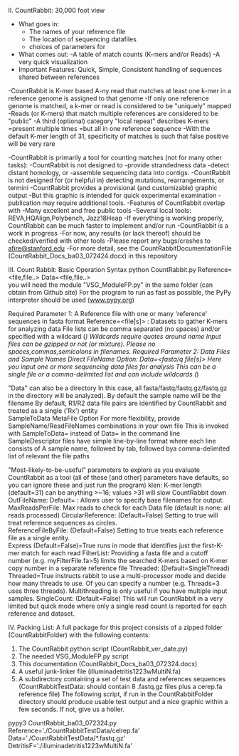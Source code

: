 II.  CountRabbit: 30,000 foot view
- What goes in: 
	- The names of your reference file 
	- The location of sequencing datafiles
	- <Optional> choices of parameters for 
- What comes out: 
	-A table of match counts (K-mers and/or Reads) 
	-A very quick visualization
- Important Features: Quick, Simple, Consistent handling of sequences shared between references 

-CountRabbit is K-mer based
	A-ny read that matches at least one k-mer in a reference genome is assigned to that genome
	-If only one reference genome is matched, a k-mer or read is considered to be "uniquely" mapped
	-Reads (or K-mers) that match multiple references are considered to be "public"
	-A third (optional) category "local repeat" describes K-mers 
		=present multiple times
		=but all in one reference sequence
	-With the default K-mer length of 31, specificity of matches is such that false positive will be very rare

-CountRabbit is primarily a tool for counting matches (not for many other tasks):
	-CountRabbit is not designed to 
		-provide strandedness data
		-detect distant homology, or 
		-assemble sequencing data into contigs.
	-CountRabbit is not designed for (or helpful in) detecting mutations, rearrangements, or termini
	-CountRabbit provides a provisional (and customizable) graphic output
		-But this graphic is intended for quick experimental examination
				-publication may require additional tools.
	-Features of CountRabbit overlap with
		-Many excellent and free public tools
		-Several local tools: REVA,HQAlign,Polybench, Jazz18Heap
	-If everything is working properly, CountRabbit can be much faster to implement and/or run
	-CountRabbit is a work in progress
		-For now, any results (or lack thereof) should be checked/verified with other tools
	-Please report any bugs/crashes to afire@stanford.edu
 -For more detail, see the CountRabbitDocumentationFile (CountRabbit_Docs_ba03_072424.docx) in this repository

III.  Count Rabbit: Basic Operation
Syntax
	python CountRabbit<ver>.py  Reference=<file,file..> Data=<file,file..>  
	you will need the module "VSG_ModuleFP.py" in the same folder (can obtain from Github site)
	For the program to run as fast as possible, the PyPy interpreter should be used (www.pypy.org)

Required Parameter 1: A Reference file with one or many 'reference' sequences in fasta format
	Reference=<file[s]> : Datasets to gather K-mers for analyzing data
	File lists can be comma separated (no spaces) and/or specified with a wildcard (*) 
		Wildcards require quotes around name
		Input files can be gzipped or not (or mixture). Please no spaces,commas,semicolons in filenames.
Required Parameter 2: Data Files and Sample Names
	Direct FileName Option: Data=<fasta/q file[s]>
		Here you input one or more sequencing data files for analysis
		This can be a single file or a comma-delimited list and can include wildcards (*)
	
"Data" can also be a directory
		In this case, all fasta/fastq/fastq.gz/fastq.gz in the directory will be analyzed).
	By default the sample name will be the filename 
	By default, R1/R2 data file pairs are identified by CountRabbit and treated as a single ('Rx') entity   
	SampleToData MetaFile Option
		For more flexibility, provide SampleName/ReadFileNames combinations in your own file
		This is invoked with SampleToData=<your SampleFile> instead of Data= in the command line
		SampleDescriptor files have simple line-by-line format where each line consists of
			A sample name, followed by tab, followed bya comma-delimited list of relevant the file paths 

"Most-likely-to-be-useful" parameters to explore as you evaluate CountRabbit as a tool
(all of these [and other] parameters have defaults, so you can ignore these and just run the program) 
klen: K-mer length (default=31) can be anything >~16; values >31 will slow CountRabbit down
OutFileName: Default=<assigned by program > : Allows user to specify base filenames for output. 
MaxReadsPerFile: Max reads to check for each Data file (default is none: all reads processed)
CircularReference: (Default=False) Setting to true will treat reference sequences as circles.  
ReferenceFileByFile: (Default=False) Setting to true treats each reference file as a single entity.  
Express  (Default=False)=True runs in mode that identifies just the first-K-mer match for each read 
FilterList: Providing a fasta file and a cutoff number (e.g. myFilterFile.fa>5) limits the searched K-mers based on K-mer copy number in a separate reference file
Threaded: (Default=SingleThread)  Threaded=True instructs rabbit to use a multi-processor mode and decide how many threads to use.  Of you can specify a number (e.g. Threads=3 uses three threads).  Multithreading is only useful if you have multiple input samples.
SingleCount: (Default=False)  This will run CountRabbit in a very limited but quick mode where only a single read count is reported for each reference and dataset.

IV. Packing List:
A full package for this project consists of a zipped folder (CountRabbitFolder) with the following contents:
1.  The CountRabbit python script (CountRabbit_ver_date.py)
2.  The needed VSG_ModuleFP.py script
3.  This documentation (CountRabbit_Docs_ba03_072324.docx)
4.  A useful junk-linker file (illuminadetritis1223wMultiN.fa)
5.  A subdirectory containing a set of test data and references sequences (CountRabbitTestData: should contain 8 .fastq.gz files plus a cerep.fa reference file)
The following script, if run in the CountRabbitFolder directory should produce usable test output and a nice graphic within a few seconds.  If not, give us a holler.

pypy3 CountRabbit_ba03_072324.py Reference='./CountRabbitTestData/celrep.fa' Data='./CountRabbitTestData/*.fastq.gz' DetritisF='./illuminadetritis1223wMultiN.fa'
